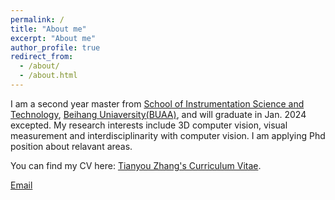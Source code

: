 ```yaml
---
permalink: /
title: "About me"
excerpt: "About me"
author_profile: true
redirect_from: 
  - /about/
  - /about.html
---
```


I am a second year master from [School of Instrumentation Science and Technology](https://www.yqgdxy.buaa.edu.cn), [Beihang Uniaversity(BUAA)](heeps://buaa.edu.cn), and will graduate in Jan. 2024 excepted. My research interests include 3D computer vision, visual measurement and interdisciplinarity with computer vision. I am applying Phd position about relavant areas.

You can find my CV here: [Tianyou Zhang's Curriculum Vitae](../asserts/resume.pdf).

[Email](mailto:sy2117325@buaa.edu.cn)
